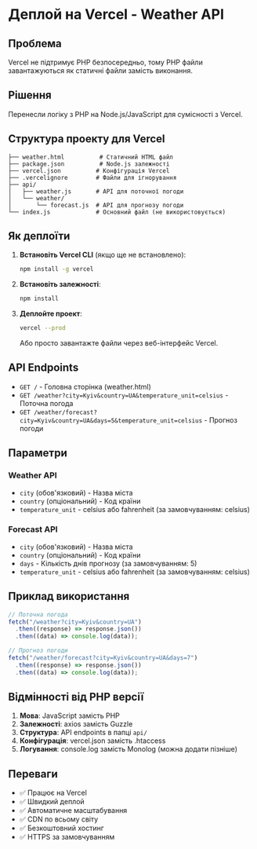 # Деплой на Vercel - Weather API

## Проблема

Vercel не підтримує PHP безпосередньо, тому PHP файли завантажуються як статичні файли замість виконання.

## Рішення

Перенесли логіку з PHP на Node.js/JavaScript для сумісності з Vercel.

## Структура проекту для Vercel

```
├── weather.html          # Статичний HTML файл
├── package.json          # Node.js залежності
├── vercel.json          # Конфігурація Vercel
├── .vercelignore        # Файли для ігнорування
├── api/
│   ├── weather.js       # API для поточної погоди
│   └── weather/
│       └── forecast.js  # API для прогнозу погоди
└── index.js             # Основний файл (не використовується)
```

## Як деплоїти

1. **Встановіть Vercel CLI** (якщо ще не встановлено):

   ```bash
   npm install -g vercel
   ```

2. **Встановіть залежності**:

   ```bash
   npm install
   ```

3. **Деплойте проект**:

   ```bash
   vercel --prod
   ```

   Або просто завантажте файли через веб-інтерфейс Vercel.

## API Endpoints

- `GET /` - Головна сторінка (weather.html)
- `GET /weather?city=Kyiv&country=UA&temperature_unit=celsius` - Поточна погода
- `GET /weather/forecast?city=Kyiv&country=UA&days=5&temperature_unit=celsius` - Прогноз погоди

## Параметри

### Weather API

- `city` (обов'язковий) - Назва міста
- `country` (опціональний) - Код країни
- `temperature_unit` - celsius або fahrenheit (за замовчуванням: celsius)

### Forecast API

- `city` (обов'язковий) - Назва міста
- `country` (опціональний) - Код країни
- `days` - Кількість днів прогнозу (за замовчуванням: 5)
- `temperature_unit` - celsius або fahrenheit (за замовчуванням: celsius)

## Приклад використання

```javascript
// Поточна погода
fetch("/weather?city=Kyiv&country=UA")
  .then((response) => response.json())
  .then((data) => console.log(data));

// Прогноз погоди
fetch("/weather/forecast?city=Kyiv&country=UA&days=7")
  .then((response) => response.json())
  .then((data) => console.log(data));
```

## Відмінності від PHP версії

1. **Мова**: JavaScript замість PHP
2. **Залежності**: axios замість Guzzle
3. **Структура**: API endpoints в папці `api/`
4. **Конфігурація**: vercel.json замість .htaccess
5. **Логування**: console.log замість Monolog (можна додати пізніше)

## Переваги

- ✅ Працює на Vercel
- ✅ Швидкий деплой
- ✅ Автоматичне масштабування
- ✅ CDN по всьому світу
- ✅ Безкоштовний хостинг
- ✅ HTTPS за замовчуванням
